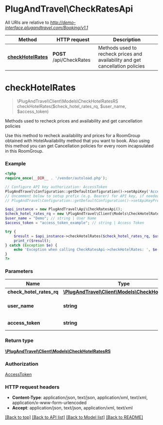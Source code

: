 # PlugAndTravel\CheckRatesApi

All URIs are relative to *http://demo-interface.plugandtravel.com/Booking/v1.1*

Method | HTTP request | Description
------------- | ------------- | -------------
[**checkHotelRates**](CheckRatesApi.md#checkHotelRates) | **POST** /api/CheckRates | Methods used to recheck prices and availability and get cancellation policies


# **checkHotelRates**
> \PlugAndTravel\Client\Models\CheckHotelRatesRS checkHotelRates($check_hotel_rates_rq, $user_name, $access_token)

Methods used to recheck prices and availability and get cancellation policies

Use this method to recheck availability and prices for a RoomGroup obtained with HotelAvailability method that you want to book. Also using this method you can get Cancellation policies               for every room incapsulated in this RoomGroup.

### Example
```php
<?php
require_once(__DIR__ . '/vendor/autoload.php');

// Configure API key authorization: AccessToken
PlugAndTravel\Configuration::getDefaultConfiguration()->setApiKey('AccessToken', 'YOUR_API_KEY');
// Uncomment below to setup prefix (e.g. Bearer) for API key, if needed
// PlugAndTravel\Configuration::getDefaultConfiguration()->setApiKeyPrefix('AccessToken', 'Bearer');

$api_instance = new PlugAndTravel\Api\CheckRatesApi();
$check_hotel_rates_rq = new \PlugAndTravel\Client\Models\CheckHotelRatesRQ(); // \PlugAndTravel\Client\Models\CheckHotelRatesRQ | 
$user_name = "Demo"; // string | User Name
$access_token = "access_token_example"; // string | Access Token

try {
    $result = $api_instance->checkHotelRates($check_hotel_rates_rq, $user_name, $access_token);
    print_r($result);
} catch (Exception $e) {
    echo 'Exception when calling CheckRatesApi->checkHotelRates: ', $e->getMessage(), PHP_EOL;
}
?>
```

### Parameters

Name | Type | Description  | Notes
------------- | ------------- | ------------- | -------------
 **check_hotel_rates_rq** | [**\PlugAndTravel\Client\Models\CheckHotelRatesRQ**](../Model/\PlugAndTravel\Client\Models\CheckHotelRatesRQ.md)|  |
 **user_name** | **string**| User Name | [default to Demo]
 **access_token** | **string**| Access Token |

### Return type

[**\PlugAndTravel\Client\Models\CheckHotelRatesRS**](../Model/CheckHotelRatesRS.md)

### Authorization

[AccessToken](../../README.md#AccessToken)

### HTTP request headers

 - **Content-Type**: application/json, text/json, application/xml, text/xml, application/x-www-form-urlencoded
 - **Accept**: application/json, text/json, application/xml, text/xml

[[Back to top]](#) [[Back to API list]](../../README.md#documentation-for-api-endpoints) [[Back to Model list]](../../README.md#documentation-for-models) [[Back to README]](../../README.md)

